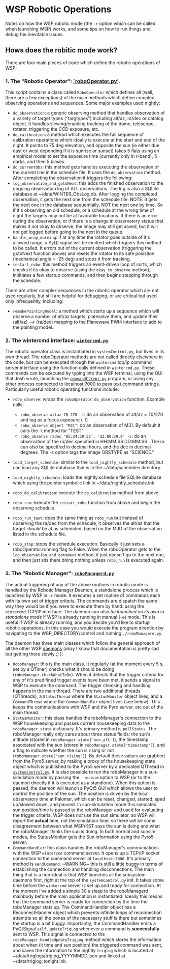 # WSP Robotic Operations

Notes on how the WSP robotic mode (the `-r` option which can be called when launching WSP) works, and some tips on how to run things and debug the inevitable issues.

## Hows does the robitic mode work?
There are four main pieces of code which define the robotic operations of WSP:
### 1. The "Robotic Operator": [`roboOperator.py'](https://magellomar-gitlab.mit.edu/WINTER/code/-/blob/sunsim/wsp/control/roboOperator.py). 
This script contains a class called `RoboOperator` which defines all (well, there are a few exceptions) of the main methods which define complex observing operations and sequences. Some major examples used nightly:

- `do_observation`: a generic observing method that handles observation of a variety of target types ("targtypes") including alt/az, ra/dec or catalog object. It handles slewing/enabling tracking of the dome, telescope, rotator, triggering the CCD exposure, etc. 
- `do_calibration`: a method which executes the full sequence of calibration operations which ideally is execute at the start and end of the night. It points to 75 deg elevation, and opposite the sun (ie either due east or west depending if it is sunrise or sunset) takes 5 flats using an empirical model to set the exposure time (currently only in r-band), 5 darks, and then 5 biases. 
- `do_currentObs`: this method gets handles executing the observation of the current line in the schedule file. It uses the `do_observation` method. After completing the observation it triggers the following: 
- `log_observation_and_gotoNext`: this adds the finished observation to the ongoing observation log of ALL observations. The log is also a SQLite database at ~/data/WINTER_ObsLog.db. After logging the completed observation, it gets the next one from the schedule file. NOTE: it gets the next one in the database sequentially, NOT the next one by time. So if it's observing an old schedule, or a schedule at the wrong time of night the targets may not be at favorable locations. If there is an error during the observation, or if there is a change in observatory status that makes it not okay to observe, the image may still get saved, but it will *not* get logged before going to the next in the queue.
- `handle_wrap_warning`: if at any time the rotator goes outside of it's allowed range, a PyQt signal will be emitted which triggers this method to be called. It errors out of the current observation (triggering the gotoNext function above) and resets the rotator to its safe posistion (mechanical angle = -25 deg) and stops it from tracking.
- `restart_robo`: this method triggers an event-driven loop of sorts, which checks if its okay to observe (using the `okay_to_observe` method), inititiates a few startup commands, and then begins stepping through the schedule.

There are other complex sequences in the robotic operator which are not used regularly, but still are helpful for debugging, or are critical but used only infrequently, including:
- `remakePointingModel`: a method which starts up a sequence which will observe a number of alt/az targets, platesolve them, and update their (alt/az) --> (ra/dec) mapping to the Planewave PWI4 interface to add to the pointing model.

### 2. The wintercmd interface: [`wintercmd.py`](https://magellomar-gitlab.mit.edu/WINTER/code/-/blob/sunsim/wsp/command/wintercmd.py)

The robotic operator class is instantiated in `systemControl.py`, but lives in its own thread. The roboOperator methods are not called directly elsewhere in the code, but can be executed through the `wintercmd` tcp/ip command server interface using the function calls defined in `wintercmd.py`. These commands can be executed by typing into the WSP terminal, using the GUI that Josh wrote, launching the [`commandClient.py`](https://magellomar-gitlab.mit.edu/WINTER/code/-/blob/master/wsp/command/commandClient.py) program, or using any other process connected to localhost:7000 to pass text command strings. Particularly useful robotic operating functions include:

- `robo_observe`: wraps the `roboOperator.do_observation` function. Example calls:
    - `robo_observe altaz 70 270 -f`: do an observation of alt/az = 70/270 and tag as a focus exposure (-f)
    - `robo_observe object "M31"`: do an observation of M31. By default it calls the -t method for "TEST"
    - `robo_observe radec '05:34:30.52', '22:00:59.9' -s`: do an observation of the ra/dec specified in HH:MM:SS DD:MM:SS . The ra can also be specified in decimal hours, and the dec in decimal degrees. The -s option tags the image OBSTYPE as "SCIENCE." 

- `load_target_schedule`: similar to the `load_nightly_schedule` method, but can load any SQLite database that is in the ~/data/schedules directory. 
- `load_nightly_schedule`: loads the nightly schedule file SQLite database which using the pointer symbolic link in ~/data/nightly_schedule.lnk
- `robo_do_calibration`: execute the `do_calibration` method from above.
- `robo_run`: execute the `restart_robo` function from above and begin the observing schedule.
- `robo_run_test`: does the same thing as `robo_run` but instead of observing the ra/dec from the schedule, it observes the alt/az that the target *should* be at as scheduled, based on the MJD of the observation listed in the schedule file.
- `robo_stop`: stops the schedule execution. Basically it just sets a roboOperator.running flag to False. When the roboOperator gets to the `log_observation_and_gotoNext` method, it just doesn't go to the next one, and then just sits there doing nothing unless `robo_run` is executed again.

### 3. The "Robotic Manager": [`roboManagerd.py`](https://magellomar-gitlab.mit.edu/WINTER/code/-/blob/sunsim/wsp/control/roboManagerd.py)
The actual triggering of any of the above routines in robotic mode is handled by the Robotic Manager Daemon, a standalone process which is launched by WSP in `-r` mode. It executes a set routine of commands each with its own set of trigger criteria. The commands are dispatch the same way they would be if you were to execute them by hand: using the `wintercmd` TCP/IP interface. The daemon can *also be launched on its own in standalone mode* if WSP is already running in manual (`-m`) mode. This is useful if WSP is already running, and you decide you'd like to startup robotic operations. In this case you would execute the program direction by navigating to the WSP_DIRECTORY/control and running `./roboManagerd.py`. 

The daemon has three main classes which follow the general approach of all the other WSP [daemons](https://magellomar-gitlab.mit.edu/WINTER/code/-/blob/master/wsp/daemon/readme.md) (okay I know that documentation is pretty sad but getting there slowly ;) ):
- `RoboManager`: this is the main class. It regularly (at the moment every 5 s, set by a QTimer) checks what it should be doing (`roboManager.checkWhatToDo`). When it detects that the trigger criteria for any of it's predifined trigger events have been met, it sends a signal to WSP to execute the command. The trigger checking and handling happens in the main thread. There are two additional threads (QThreads), a `StatusThread` where the `StatusMonitor` object lives, and a `CommandThread` where the `CommandHandler` object lives (see below). This keeps the communications with WSP and the Pyro server, etc out of the mian thread.
- `StatusMonitor`: this class handles the roboManager's connection to the WSP housekeeping and passes current housekeeping data to the `roboManager.state` dictionary. It's primary method is `pollStatus`. The roboManager really only cares about three status fields: the sun's altitude (stored in `roboManager.state['sun_alt']`), the timestamp associated with the sun (stored in `roboManager.state['timestamp']`), and a flag to indicate whether the sun is rising or not (`roboManager.state['sun_rising']`). By default these values are grabbed from the Pyro5 server, by making a proxy of the housekeeping state object which is published to the Pyro5 server by a dedicated QThread in [`systemControl.py`](https://magellomar-gitlab.mit.edu/WINTER/code/-/blob/master/wsp/control/systemControl.py). It is also possible to run the roboManager in a sun-simulation mode by passing the `--sunsim` option to WSP (or to the daemon directly if it is executed as a standlone). When this option is passed, the daemon will launch a PyQt5 GUI which allows the user to control the position of the sun. The position is driven by the local observatory time at Palomar, which can be reset, changed, started, sped up/slowed down, and paused. In sun-simulation mode this simulated sun position/time is passed to the roboManager and used for evaluating the trigger criteria. WSP does *not* use the sun simulator, so WSP will report the **actual** time, not the simulation time, so there will be some disagreement between what WSP/KST says the sun is doing and what the roboManager thinks the sun is doing. In both normal and sunsim modes, the StatusMonitor gets the Sun information using the Pyro5 server.
- `CommandHandler`: this class handles the roboManager's communiations with the WSP `wintercmd` command server. It opens up a TCP/IP socket connection to the command server at `localhost:7000`. It's primary method is `sendCommand`. ~WARNING~ this is still a little buggy in terms of establishing the connection and handling disconnections. The main thing that is a non-ideal is that WSP launches all the subsystem daemons first, right at the top of the `systemControl.py` init. It takes some time before the `wintercmd` server is set up and ready for connection. At the moment I've added a simple 30 s sleep to the roboManagerd mainbody before the main application is instantiated. Ideally this means that the command server is ready for connection by the time the roboManager stats up. The CommandHandler object has a ReconnectHandler object which prevents infinite loops of reconnection attempts so all the bones of the necessary stuff is there but sometimes the startup is a bit buggy. Importantly, the CommandHandler emits a PyQtSignal `self.updateTrigLog` whenever a command is **successfully** sent to WSP. This signal is connected to the `roboManager.HandleUpdateTrigLog` method which stores the information about when (it time and sun position) the triggered command was sent, and saves the information to the nightly `triglog` which is located at ~/data/triglogs/triglog_YYYYMMDD.json and linked at ~/data/triglog_tonight.lnk. 

